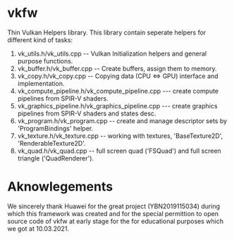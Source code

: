 # vkfw
Thin Vulkan Helpers library. This library contain seperate helpers for different kind of tasks:

1. vk_utils.h/vk_utils.cpp -- Vulkan Initialization helpers and general purpose functions.
2. vk_buffer.h/vk_buffer.cpp -- Create buffers, assign them to memory.
3. vk_copy.h/vk_copy.cpp -- Copying data (CPU <=> GPU) interface and implementation.
4. vk_compute_pipeline.h/vk_compute_pipeline.cpp --- create compute pipelines from SPIR-V shaders.
5. vk_graphics_pipeline.h/vk_graphics_pipeline.cpp --- create graphics pipelines from SPIR-V shaders and states desc.
6. vk_program.h/vk_program.cpp -- create and manage descriptor sets by 'ProgramBindings' helper.
7. vk_texture.h/vk_texture.cpp -- working with textures, 'BaseTexture2D', 'RenderableTexture2D'.
8. vk_quad.h/vk_quad.cpp -- full screen quad ('FSQuad') and full screen triangle ('QuadRenderer').

# Aknowlegements

We sincerely thank Huawei for the great project (YBN2019115034) during which this framework was created and for the special permittion to open source code of vkfw at early stage for the for educational purposes which we got at 10.03.2021.